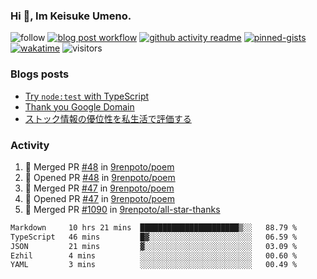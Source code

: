 ### Hi 👋, Im Keisuke Umeno.

<!--
**9renpoto/9renpoto** is a ✨ _special_ ✨ repository because its `README.md` (this file) appears on your GitHub profile.

Here are some ideas to get you started:

- 🔭 I’m currently working on ...
- 🌱 I’m currently learning ...
- 👯 I’m looking to collaborate on ...
- 🤔 I’m looking for help with ...
- 💬 Ask me about ...
- 📫 How to reach me: ...
- 😄 Pronouns: ...
- ⚡ Fun fact: ...
-->

![follow](https://img.shields.io/github/followers/9renpoto?label=Follow&style=social)
[![blog post workflow](https://github.com/9renpoto/9renpoto/actions/workflows/blog.yml/badge.svg)](https://github.com/9renpoto/9renpoto/actions/workflows/blog.yml)
[![github activity readme](https://github.com/9renpoto/9renpoto/actions/workflows/activity.yml/badge.svg)](https://github.com/9renpoto/9renpoto/actions/workflows/activity.yml)
[![pinned-gists](https://github.com/9renpoto/9renpoto/actions/workflows/pin-gist.yml/badge.svg)](https://github.com/9renpoto/9renpoto/actions/workflows/pin-gist.yml)
[![wakatime](https://github.com/9renpoto/9renpoto/actions/workflows/waka-readme-status.yml/badge.svg)](https://github.com/9renpoto/9renpoto/actions/workflows/waka-readme-status.yml)
![visitors](https://komarev.com/ghpvc/?username=9renpoto&label=Profile%20views&color=0e75b6&style=flat)

### Blogs posts

<!-- BLOG-POST-LIST:START -->
- [Try `node:test` with TypeScript](https://9renpoto.win/entry/2023/07/23/node-test-runner)
- [Thank you Google Domain](https://9renpoto.win/entry/2023/07/08/new-domain)
- [ストック情報の優位性を私生活で評価する](https://9renpoto.win/entry/2023/05/28/stock)
<!-- BLOG-POST-LIST:END -->

### Activity

<!--START_SECTION:activity-->
1. 🎉 Merged PR [#48](https://github.com/9renpoto/poem/pull/48) in [9renpoto/poem](https://github.com/9renpoto/poem)
2. 💪 Opened PR [#48](https://github.com/9renpoto/poem/pull/48) in [9renpoto/poem](https://github.com/9renpoto/poem)
3. 🎉 Merged PR [#47](https://github.com/9renpoto/poem/pull/47) in [9renpoto/poem](https://github.com/9renpoto/poem)
4. 💪 Opened PR [#47](https://github.com/9renpoto/poem/pull/47) in [9renpoto/poem](https://github.com/9renpoto/poem)
5. 🎉 Merged PR [#1090](https://github.com/9renpoto/all-star-thanks/pull/1090) in [9renpoto/all-star-thanks](https://github.com/9renpoto/all-star-thanks)
<!--END_SECTION:activity-->

<!--START_SECTION:waka-->

```txt
Markdown     10 hrs 21 mins  ██████████████████████▒░░   88.79 %
TypeScript   46 mins         █▓░░░░░░░░░░░░░░░░░░░░░░░   06.59 %
JSON         21 mins         ▓░░░░░░░░░░░░░░░░░░░░░░░░   03.09 %
Ezhil        4 mins          ░░░░░░░░░░░░░░░░░░░░░░░░░   00.60 %
YAML         3 mins          ░░░░░░░░░░░░░░░░░░░░░░░░░   00.49 %
```

<!--END_SECTION:waka-->
